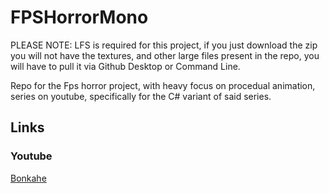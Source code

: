 # FPSHorrorMono
PLEASE NOTE: LFS is required for this project, if you just download the zip you will not have the textures, and other large files present in the repo, you will have to pull it via Github Desktop or Command Line.

Repo for the Fps horror project, with heavy focus on procedual animation, series on youtube, specifically for the C# variant of said series.

## Links

### Youtube

[Bonkahe](https://www.youtube.com/channel/UCCF1XBU7lknM180qDhM_DvA)

